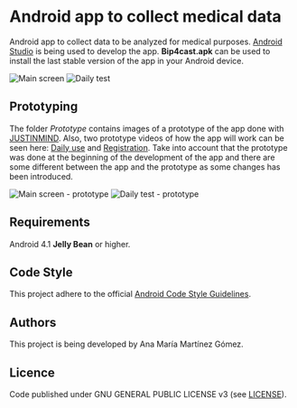 # Android app to collect medical data

Android app to collect data to be analyzed for medical purposes. [Android Studio](http://developer.android.com/intl/es/tools/studio/index.html) is being used to develop the app. **Bip4cast.apk** can be used to install the last stable version of the app in your Android device. 

![Main screen](/screenshots/main.jpg)
![Daily test](/screenshots/test.jpg)


## Prototyping

The folder *Prototype* contains images of a prototype of the app done with [JUSTINMIND](http://www.justinmind.com). Also, two prototype videos of how the app will work can be seen here: [Daily use](https://youtu.be/rmyIEO8Utz8) and [Registration](https://youtu.be/yqyoxoveptU). Take into account that the prototype was done at the beginning of the development of the app and there are some different between the app and the prototype as some changes has been introduced.

![Main screen - prototype](/prototype_ES/main.png)
![Daily test - prototype](/prototype_ES/test-answer.png)



## Requirements

Android 4.1 **Jelly Bean** or higher.


## Code Style

This project adhere to the official [Android Code Style Guidelines](http://source.android.com/source/code-style.html).


## Authors

This project is being developed by Ana María Martínez Gómez.


## Licence

Code published under GNU GENERAL PUBLIC LICENSE v3 (see [LICENSE](LICENSE)).
